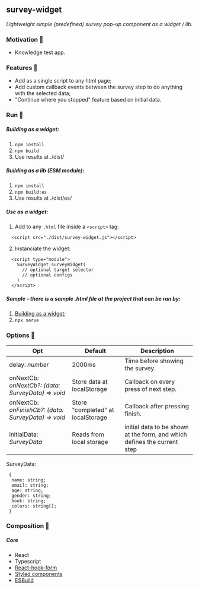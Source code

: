 ## survey-widget
*Lightweight simple (predefined) survey pop-up component as a widget / lib.*

### Motivation :running:

- Knowledge test app.

### Features :mag_right:

- Add as a single script to any html page;
- Add custom callback events between the survey step to do anything with the selected data;
- "Continue where you stopped" feature based on initial data.

### Run :construction_worker:

##### Building as a widget:
1. ``npm install`` 
2. ``npm build``
3. Use results at ./dist/

##### Building as a lib (ESM module):
1. ``npm install``
2. ``npm build:es``
3. Use results at ./dist/es/

##### Use as a widget:
1. Add to any ``.html`` file inside a ``<script>`` tag:
  ```
    <script src="./dist/survey-widget.js"></script>
  ```
2. Instanciate the widget:
  ```
    <script type="module">
      SurveyWidget.surveyWidget(
        // optional target selector
        // optional configs
      )
    </script>
  ```

##### Sample - there is a sample .html file at the project that can be ran by:
1. [Building as a widget](#building-as-a-widget);
2. ``npx serve``

### Options :flags:

|Opt|Default|Description|
|---|---|---|
| delay: *number* | 2000ms | Time before showing the survey. |
| onNextCb: *onNextCb?: (data: SurveyData) => void* | Store data at localStorage | Callback on every press of next step.  |
| onNextCb: *onFinishCb?: (data: SurveyData) => void* | Store "completed" at localStorage | Callback after pressing finish. |
| initialData: *SurveyData* | Reads from local storage | initial data to be shown at the form, and which defines the current step |

SurveyData:
```
 {
  name: string;
  email: string;
  age: string;
  gender: string;
  book: string;
  colors: string[];
 }
```


### Composition :hammer:

##### Core
- React
- Typescript
- [React-hook-form](https://react-hook-form.com/)
- [Styled components](https://styled-components.com/)
- [ESBuild](https://esbuild.github.io/)
